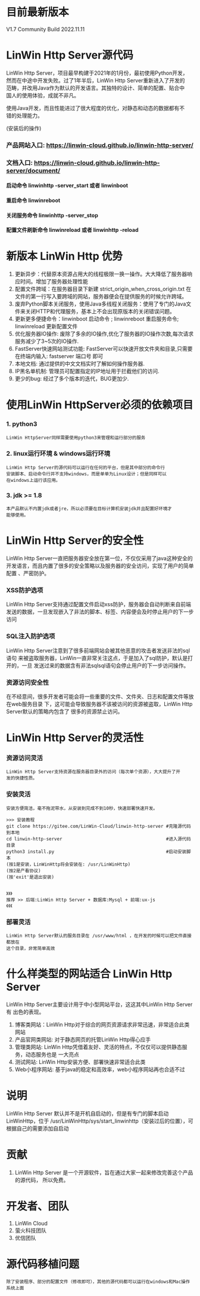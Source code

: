 # 目前最新版本
V1.7 Community Build 2022.11.11

# LinWin Http Server源代码

LinWin Http Server，项目最早构建于2021年的1月份，最初使用Python开发，
<br />
然而在中途中开发失败。过了1年半后，LinWin Http Server重新进入了开发的
<br />
范畴，并改用Java作为默认的开发语言。其独特的设计、简单的配置、贴合中
<br />
国人的使用体验，成就不非凡。

使用Java开发，而且性能进过了很大程度的优化，对静态和动态的数据都有不
<br />
错的处理能力。

(安装后的操作)
### 产品网站入口: https://linwin-cloud.github.io/linwin-http-server/
### 文档入口: https://linwin-cloud.github.io/linwin-http-server/document/
#### 启动命令 linwinhttp -server_start 或者 linwinboot
#### 重启命令 linwinreboot
#### 关闭服务命令 linwinhttp -server_stop
#### 配置文件刷新命令 linwinreload 或者 linwinhttp -reload


# 新版本 LinWin Http 优势
1. 更新异步：代替原本资源占用大的线程极限一换一操作。大大降低了服务器响应时间。增加了服务器处理性能
2. 配置文件跨域：在服务器目录下新建 strict_origin_when_cross_origin.txt 在文件的第一行写入要跨域的网站，服务器便会在提供服务的时候允许跨域。
3. 废弃Python脚本关闭服务，使用Java多线程关闭服务：使用了专门的Java文件来关闭HTTP和代理服务，基本上不会出现原版本的关闭错误问题。
4. 更新更多便捷命令：linwinboot 启动命令 ; linwinreboot 重启服务命令; linwinreload 更新配置文件
5. 优化服务器IO操作: 废除了多余的IO操作,优化了服务器的IO操作次数,每次请求服务减少了3~5次的IO操作.
6. FastServer快速网站测试功能: FastServer可以快速开放文件夹和目录,只需要在终端内输入: fastserver 端口号   即可
7. 本地文档: 通过提供的中文文档实时了解如何操作服务器.
8. IP黑名单机制: 管理员可配置指定的IP地址用于拦截他们的访问.
9. 更少的bug: 经过了多个版本的迭代，BUG更加少.

# 使用LinWin HttpServer必须的依赖项目
### 1. python3 
    LinWin HttpServer同样需要使用python3来管理和运行部分的服务
### 2. linux运行环境 & windows运行环境
    LinWin Http Server的源代码可以运行在任何的平台，但是其中部分的命令行
    安装脚本、启动命令行并不支持windows，而是单单为Linux设计；但是同样可以
    在windows上运行该应用。
### 3. jdk >= 1.8
    本产品默认不内置jdk或者jre，所以必须要在目标计算机安装jdk并且配置好环境才
    能够使用。
# LinWin Http Server的安全性
LinWin Http Server一直把服务器安全放在第一位，不仅仅采用了java这种安全的
开发语言，而且内置了很多的安全策略以及服务器的安全访问，实现了用户的简单配置
、严密防护。

### XSS防护选项
LinWin Http Server支持通过配置文件启动xss防护，服务器会自动判断来自前端
发送的数据，一旦发现嵌入了非法的脚本、标签、内容便会及时停止用户的下一步访问

### SQL注入防护选项
LinWin Http Server注意到了很多前端网站会被其他恶意的攻击者发送非法的sql语句
来被盗取服务器，LinWin一直非常关注这点，于是加入了sql防护，默认是打开的，一旦
发送过来的数据含有非法sqlsql语句会停止用户的下一步访问操作。

### 资源访问安全性
在不经意间，很多开发者可能会将一些重要的文件、文件夹、日志和配置文件等放在web服务目录
下，这可能会导致服务器不该被访问的资源被盗取，LinWin Http Server默认的策略内包含了
很多的资源禁止访问。

# LinWin Http Server的灵活性
### 资源访问灵活
    LinWin Http Server支持资源在服务器目录外的访问（每次单个资源），大大提升了开
    发的快捷性质。
### 安装灵活
    安装方便简洁，毫不拖泥带水，从安装到完成不到10秒，快速部署快速开发。

    >>> 安装教程
    git clone https://gitee.com/LinWin-Cloud/linwin-http-server #克隆源代码到本地
    cd linwin-http-server                                       #进入源代码目录
    python3 install.py                                          #启动安装脚本
    (按1是安装，LinWinHttp将会安装在: /usr/LinWinHttp)
    (按2是产看协议)
    (按'exit'是退出安装)


    》》》
    推荐 >> 后端:LinWin Http Server + 数据库:Mysql + 前端:ux-js
    《《《
### 部署灵活
    LinWin Http Server默认的服务目录在 /usr/www/html ，在开发的时候可以把文件直接都放在
    这个目录，非常简单高效

# 什么样类型的网站适合 LinWin Http Server
LinWin Http Server主要设计用于中小型网站平台，这这其中LinWin Http Server有
出色的表现。
1. 博客类网站：LinWin Http对于综合的网页资源请求非常迅速，非常适合此类网站
2. 产品官网类网站: 对于静态网页的托管LinWin Http得心应手
3. 管理类网站: LinWin Http凭借着友好、灵活的特点，不仅仅可以提供静态服务，动态服务也是
一大亮点
4. 测试网站: LinWin Http安装方便、部署快速非常适合此类
5. Web小程序网站: 基于java的稳定和高效率，web小程序网站再也合适不过

# 说明
LinWin Http Server 默认并不是开机自启动的，但是有专门的脚本启动LinWinHttp，位于
/usr/LinWinHttp/sys/start_linwinhttp（安装过后的位置），可根据自己的需要添加自启动

# 贡献
1. LinWin Http Server 是一个开源软件，旨在通过大家一起来修改完善这个产品的源代码，
所以免费。

# 开发者、团队
1. LinWin Cloud 
2. 萤火科技团队
3. 优信团队

# 源代码移植问题


    除了安装程序、部分的配置文件（修改即可），其他的源代码都可以运行在windows和Mac操作
    系统上面
